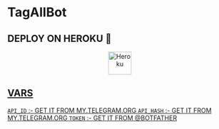 # TagAllBot




## DEPLOY ON HEROKU 🚀

<p align="center"><a href="https://heroku.com/deploy?template=https://github.com/TeamDeeCode/TagAllBot"><img align="center" alt="Heroku" width="52px" src="https://www.nicepng.com/png/full/223-2233246_heroku-logo-salesforce-heroku.png"></p>
 




## VARS


`API_ID` :- GET IT FROM MY.TELEGRAM.ORG
`API_HASH` :- GET IT FROM MY.TELEGRAM.ORG
`TOKEN` :- GET IT FROM @BOTFATHER
